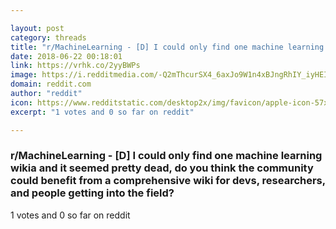 ```yaml
---

layout: post
category: threads
title: "r/MachineLearning - [D] I could only find one machine learning wikia and it seemed pretty dead, do you think the community could benefit from a comprehensive wiki for devs, researchers, and people getting into the field?"
date: 2018-06-22 00:18:01
link: https://vrhk.co/2yyBWPs
image: https://i.redditmedia.com/-Q2mThcurSX4_6axJo9W1n4xBJngRhIY_iyHEIR87Qo.jpg?s=5c65427c0102a36b7c48b50bd5b3400e
domain: reddit.com
author: "reddit"
icon: https://www.redditstatic.com/desktop2x/img/favicon/apple-icon-57x57.png
excerpt: "1 votes and 0 so far on reddit"

---
```


### r/MachineLearning - [D] I could only find one machine learning wikia and it seemed pretty dead, do you think the community could benefit from a comprehensive wiki for devs, researchers, and people getting into the field?

1 votes and 0 so far on reddit